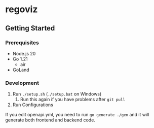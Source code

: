 # regoviz

## Getting Started

### Prerequisites

- Node.js 20
- Go 1.21
  - air
- GoLand

### Development

1. Run `./setup.sh` (`./setup.bat` on Windows)
   1. Run this again if you have problems after `git pull`
2. Run Configurations

If you edit openapi.yml, you need to run `go generate ./gen` and it will generate both frontend and backend code.

